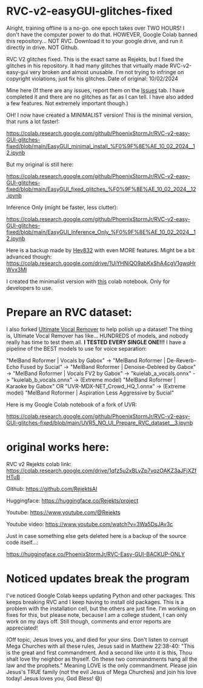 # RVC-v2-easyGUI-glitches-fixed
Alright, training offline is a no-go. one epoch takes over TWO HOURS! I don't have the computer power to do that. HOWEVER, Google Colab banned this repository... NOT RVC. Download it to your google drive, and run it directly in drive. NOT Github.

RVC V2 glitches fixed. This is the exact same as Rejekts, but I fixed the glitches in his repository. It had many glitches that virtually made RVC-v2-easy-gui very broken and almost unusable. I'm not trying to infringe on copyright violations, just fix his glitches. Date of original: 10/02/2024

Mine here (If there are any issues, report them on the [Issues](https://github.com/PhoenixStormJr/RVC-v2-easy-GUI-glitches-fixed/issues) tab. I have completed it and there are no glitches as far as I can tell. I have also added a few features. Not extremely important though.)

OH! I now have created a MINIMALIST version! This is the minimal version, that runs a lot faster!:

https://colab.research.google.com/github/PhoenixStormJr/RVC-v2-easy-GUI-glitches-fixed/blob/main/EasyGUI_minimal_install_%F0%9F%8E%AE_10_02_2024__12.ipynb

But my original is still here:

https://colab.research.google.com/github/PhoenixStormJr/RVC-v2-easy-GUI-glitches-fixed/blob/main/EasyGUI_fixed_glitches_%F0%9F%8E%AE_10_02_2024__12.ipynb

Inference Only (might be faster, less clutter):

https://colab.research.google.com/github/PhoenixStormJr/RVC-v2-easy-GUI-glitches-fixed/blob/main/EasyGUI_Inference_Only_%F0%9F%8E%AE_10_02_2024__12.ipynb

Here is a backup made by [Hev832](https://huggingface.co/Hev832) with even MORE features. Might be a bit advanced though: https://colab.research.google.com/drive/1UiYHNiQO9abKxShA4cgV1gwqHrWvx3Ml

I created the minimalist version with [this](https://colab.research.google.com/github/PhoenixStormJr/ultra-fast-colab-setup-no-pip/blob/main/ultra_fast_colab_setup_no_pip.ipynb) colab notebook. Only for developers to use.

# Prepare an RVC dataset:

I also forked [Ultimate Vocal Remover](https://github.com/Eddycrack864/UVR5-NO-UI?tab=readme-ov-file) to help polish up a dataset! The thing is, Ultimate Vocal Remover has like... HUNDREDS of models, and nobody really has time to test them all. **I TESTED EVERY SINGLE ONE!!!** I have a pipeline of the BEST models to use for voice separation: 

"MelBand Roformer | Vocals by Gabox" -> "MelBand Roformer | De-Reverb-Echo Fused by Sucial" -> "MelBand Roformer | Denoise-Debleed by Gabox" -> "MelBand Roformer | Vocals FV2 by Gabox" -> "kuielab_a_vocals.onnx" -> "kuielab_b_vocals.onnx" -> (Extreme model) "MelBand Roformer | Karaoke by Gabox" OR "UVR-MDX-NET_Crowd_HQ_1.onnx" -> (Extreme model) "MelBand Roformer | Aspiration Less Aggressive by Sucial"

Here is my Google Colab notebook of a fork of UVR:

https://colab.research.google.com/github/PhoenixStormJr/RVC-v2-easy-GUI-glitches-fixed/blob/main/UVR5_NO_UI_Prepare_RVC_dataset__3.ipynb

# original works here:

RVC v2 Rejekts colab link: https://colab.research.google.com/drive/1qfz5u2xBLyZp7vqzOAKZ3aJFjXZfHTuB

Github: https://github.com/RejektsAI

Huggingface: https://huggingface.co/Rejekts/project

Youtube: https://www.youtube.com/@Rejekts

Youtube video: https://www.youtube.com/watch?v=3Wa5DsJAv3c

Just in case something else gets deleted here is a backup of the source code itself...:

https://huggingface.co/PhoenixStormJr/RVC-Easy-GUI-BACKUP-ONLY

# Noticed updates break the program

I've noticed Google Colab keeps updating Python and other packages. This keeps breaking RVC and I keep having to install old packages. This is a problem with the installation cell, but the others are just fine. I'm working on fixes for this, but please note, because I am a college student, I can only work on my days off. Still though, comments and error reports are appreciated!

(Off topic, Jesus loves you, and died for your sins. Don't listen to corrupt Mega Churches with all these rules, Jesus said in Matthew 22:38-40: "This is the great and first commandment. And a second like unto it is this, Thou shalt love thy neighbor as thyself. On these two commandments hang all the law and the prophets." Meaning LOVE is the only commandment. Please join Jesus's TRUE family (not the evil Jesus of Mega Churches) and join his love today! Jesus loves you, God Bless! 😄)
